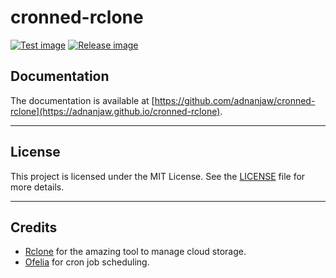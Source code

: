 # cronned-rclone

[![Test image](https://github.com/adnanjaw/cronned-rclone/actions/workflows/test.yml/badge.svg?branch=master)](https://github.com/adnanjaw/cronned-rclone/actions/workflows/test.yml)
[![Release image](https://github.com/adnanjaw/cronned-rclone/actions/workflows/release.yml/badge.svg)](https://github.com/adnanjaw/cronned-rclone/actions/workflows/release.yml)

## Documentation

The documentation is available at [https://github.com/adnanjaw/cronned-rclone](https://adnanjaw.github.io/cronned-rclone).

---

## License

This project is licensed under the MIT License. See the [LICENSE](./LICENSE) file for more details.

---

## Credits

- [Rclone](https://rclone.org/) for the amazing tool to manage cloud storage.
- [Ofelia](https://github.com/mcuadros/ofelia) for cron job scheduling.
